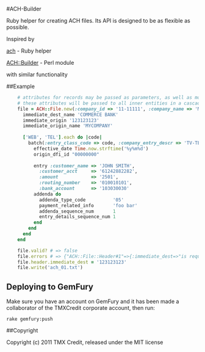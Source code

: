 #ACH-Builder

Ruby helper for creating ACH files. Its API is designed to be as flexible as possible.

Inspired by

[ach](http://github.com/jm81/ach) - Ruby helper

[ACH::Builder](http://github.com/camerb/ACH-Builder) - Perl module

with similar functionality

##Example

```ruby
    # attributes for records may be passed as parameters, as well as modified in block
    # these attributes will be passed to all inner entities in a cascade way, if required
    file = ACH::File.new(:company_id => '11-11111', :company_name => 'MY COMPANY') do
      immediate_dest_name 'COMMERCE BANK'
      immediate_origin '123123123'
      immediate_origin_name 'MYCOMPANY'
    
      ['WEB', 'TEL'].each do |code|
        batch(:entry_class_code => code, :company_entry_descr => 'TV-TELCOM') do
          effective_date Time.now.strftime('%y%m%d')
          origin_dfi_id "00000000"
          
          entry :customer_name => 'JOHN SMITH',
            :customer_acct     => '61242882282',
            :amount            => '2501',
            :routing_number    => '010010101',
            :bank_account      => '103030030'
          addenda do
            addenda_type_code          '05'
            payment_related_info       'foo bar'
            addenda_sequence_num       1
            entry_details_sequence_num 1
          end
        end
      end
    end

    file.valid? # => false
    file.errors # => {"ACH::File::Header#1"=>{:immediate_dest=>"is required"}}
    file.header.immediate_dest = '123123123'
    file.write('ach_01.txt')
```


## Deploying to GemFury
Make sure you have an account on GemFury and it has been made a collaborator of the TMXCredit corporate account, then run:

    rake gemfury:push

##Copyright

Copyright (c) 2011 TMX Credit, released under the MIT license
